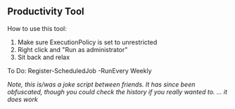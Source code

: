 ## Productivity Tool

How to use this tool:

1. Make sure ExecutionPolicy is set to unrestricted
2. Right click and "Run as administrator"
3. Sit back and relax

To Do:
Register-ScheduledJob -RunEvery Weekly

*Note, this is/was a joke script between friends. It has since been obfuscated, though you could check the history if you really wanted to.*
*... it does work*
